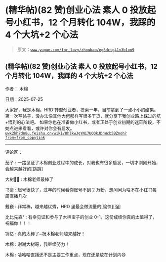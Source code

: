 # (精华帖)(82 赞)创业心法 素人 0 投放起号小红书，12 个月转化 104W，我踩的 4 个大坑+2 个心法

> 原文：[`www.yuque.com/for_lazy/zhoubao/eg8dctg41v3b1on9`](https://www.yuque.com/for_lazy/zhoubao/eg8dctg41v3b1on9)

## (精华帖)(82 赞)创业心法 素人 0 投放起号小红书，12 个月转化 104W，我踩的 4 个大坑+2 个心法

作者： 木棉

日期：2025-07-25

大家好，我是木棉。HRD 转型创业者，摸索一年，目前拿到了一点小小的结果。
第一次写帖子，没办法像其他大佬那样写很多干货，就分享下我创业路上踩过的坑+悟到的心法吧。
如果你也在准备做小红书，或者正处于创业初期的迷茫阶段，不妨点进来看看，或许对你会有启发。 [`uwk2kh7dn8u.feishu.cn/wiki/UhlkwJgYNi7UQOkJDnWcb5BZnoh?from=from_copylink`](https://uwk2kh7dn8u.feishu.cn/wiki/UhlkwJgYNi7UQOkJDnWcb5BZnoh?from=from_copylink)

* * *

评论区：

茄子 : 一路见证了木棉创业过程中的成长，对我也有很多启发，一切才刚刚开始，会越来越好的[跳跳]

大树🌳🌳 : 木棉老师最棒了

书豪 : 起号很快了，过年的时候看你账号不到 2 万粉，想问问为啥不在小红书每周直播几次

戴巍 : 非常棒，越来越优秀，HRD 里最会做流量的[愉快][强]

比比先森° : 有幸见证和参与了木棉宝子的创业 0-1，这份成绩你真的太值得了，祝福你！！！

锦亿 : 真的太棒了~祝木棉老师越来越好！

木棉 : 谢谢大树哥，我继续努力！

木棉 : 哈哈哈直播还不是主要工作重点，现在还是放在计划内😄